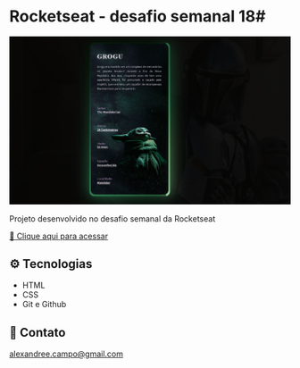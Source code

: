 # Rocketseat - desafio semanal 18#

![preview](./Github/preview.png)

Projeto desenvolvido no desafio semanal da Rocketseat

[🔗 Clique aqui para acessar](https://xandele.github.io/CSS-character-card/)

## ⚙️ Tecnologias

- HTML
- CSS
- Git e Github

## 📧 Contato

alexandree.campo@gmail.com